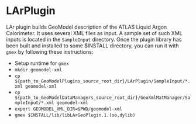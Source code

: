 # LArPlugin

LAr plugin builds GeoModel description of the ATLAS Liquid Argon Calorimeter. It uses several XML files as input. A sample set of such XML inputs is located in the `SampleInput` directory. Once the plugin library has been built and installed to some $INSTALL directory, you can run it with `gmex` by following these instructions:

 * Setup runtime for `gmex`
 * `mkdir geomodel-xml`
 * `cp ${path_to_GeoModelPlugins_source_root_dir}/LArPlugin/SampleInput/*.xml geomodel-xml`
 * `cp ${path_to_GeoModelDataManagers_source_root_dir}/GeoXmlMatManager/SampleInput/*.xml geomodel-xml`
 * `export GEOMODEL_XML_DIR=$PWD/geomodel-xml`
 * `gmex $INSTALL/lib/libLArGeoPlugin.1.(so,dylib)`
